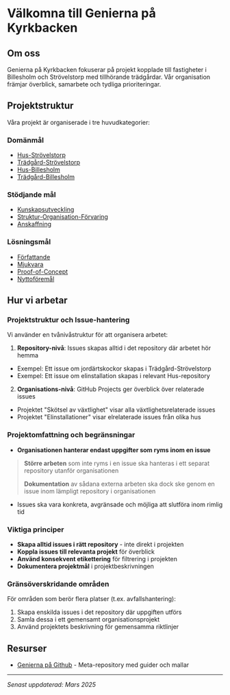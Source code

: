 # Välkomna till Genierna på Kyrkbacken

## Om oss
Genierna på Kyrkbacken fokuserar på projekt kopplade till fastigheter i Billesholm och Strövelstorp med tillhörande trädgårdar. Vår organisation främjar överblick, samarbete och tydliga prioriteringar.

## Projektstruktur
Våra projekt är organiserade i tre huvudkategorier:

### Domänmål
- [Hus-Strövelstorp](https://github.com/Genierna-pa-Kyrkbacken/Hus-Strovelstorp)
- [Trädgård-Strövelstorp](https://github.com/Genierna-pa-Kyrkbacken/tradgard-strovelstorp)
- [Hus-Billesholm](https://github.com/Genierna-pa-Kyrkbacken/Hus-Billesholm)
- [Trädgård-Billesholm](https://github.com/Genierna-pa-Kyrkbacken/Tradgard-Billesholm)

### Stödjande mål
- [Kunskapsutveckling](https://github.com/Genierna-pa-Kyrkbacken/Kunskapsutveckling)
- [Struktur-Organisation-Förvaring](https://github.com/Genierna-pa-Kyrkbacken/Struktur)
- [Anskaffning](https://github.com/Genierna-pa-Kyrkbacken/Anskaffning)

### Lösningsmål
- [Författande](https://github.com/Genierna-pa-Kyrkbacken/Forfattande)
- [Mjukvara](https://github.com/Genierna-pa-Kyrkbacken/Mjukvara)
- [Proof-of-Concept](https://github.com/Genierna-pa-Kyrkbacken/Proof-of-Concept)
- [Nyttoföremål](https://github.com/Genierna-pa-Kyrkbacken/Nyttoforemal)

## Hur vi arbetar

### Projektstruktur och Issue-hantering

Vi använder en tvånivåstruktur för att organisera arbetet:

1. **Repository-nivå**: Issues skapas alltid i det repository där arbetet hör hemma
  - Exempel: Ett issue om jordärtskockor skapas i Trädgård-Strövelstorp
  - Exempel: Ett issue om elinstallation skapas i relevant Hus-repository

2. **Organisations-nivå**: GitHub Projects ger överblick över relaterade issues
  - Projektet "Skötsel av växtlighet" visar alla växtlighetsrelaterade issues
  - Projektet "Elinstallationer" visar elrelaterade issues från olika hus

### Projektomfattning och begränsningar

- **Organisationen hanterar endast uppgifter som ryms inom en issue**
> **Större arbeten** som inte ryms i en issue ska hanteras i ett separat repository utanför organisationen
> 
> **Dokumentation** av sådana externa arbeten ska dock ske genom en issue inom lämpligt repository i organisationen
- Issues ska vara konkreta, avgränsade och möjliga att slutföra inom rimlig tid

### Viktiga principer

- **Skapa alltid issues i rätt repository** - inte direkt i projekten
- **Koppla issues till relevanta projekt** för överblick
- **Använd konsekvent etikettering** för filtrering i projekten
- **Dokumentera projektmål** i projektbeskrivningen

### Gränsöverskridande områden
För områden som berör flera platser (t.ex. avfallshantering):
1. Skapa enskilda issues i det repository där uppgiften utförs
2. Samla dessa i ett gemensamt organisationsprojekt
3. Använd projektets beskrivning för gemensamma riktlinjer

## Resurser
- [Genierna på Github](https://github.com/Genierna-pa-Kyrkbacken/Genierna-pa-Github) - Meta-repository med guider och mallar

---
*Senast uppdaterad: Mars 2025*
